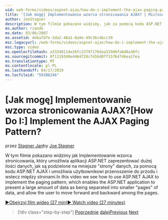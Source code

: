 ```yaml
---
uid: web-forms/videos/aspnet-ajax/how-do-i-implement-the-ajax-paging-pattern
title: '[Jak mogę] Implementowanie wzorca stronicowania AJAX? | Microsoft Docs'
author: JoeStagner
description: W tym filmie pokazano widzimy, jak za pomocą kodu ASP.NET AJAX Implementowanie wzorca stronicowania, który umożliwia aplikacji ASP.NET zaprezentować dużej ilości danych, jako bein...
ms.author: riande
ms.date: 03/06/2007
ms.assetid: deba7d7e-3da2-48a1-8a9e-49c36c4bcc39
msc.legacyurl: /web-forms/videos/aspnet-ajax/how-do-i-implement-the-ajax-paging-pattern
msc.type: video
ms.openlocfilehash: a332d8114e26fc23797176daa31940fa840a30fc
ms.sourcegitcommit: 0f1119340e4464720cfd16d0ff15764746ea1fea
ms.translationtype: MT
ms.contentlocale: pl-PL
ms.lasthandoff: 04/17/2019
ms.locfileid: "59386246"
---
```

# <a name="how-do-i-implement-the-ajax-paging-pattern"></a><span data-ttu-id="b5d1c-104">[Jak mogę] Implementowanie wzorca stronicowania AJAX?</span><span class="sxs-lookup"><span data-stu-id="b5d1c-104">[How Do I:] Implement the AJAX Paging Pattern?</span></span>

<span data-ttu-id="b5d1c-105">przez [Stagner Jan](https://github.com/JoeStagner)</span><span class="sxs-lookup"><span data-stu-id="b5d1c-105">by [Joe Stagner](https://github.com/JoeStagner)</span></span>

<span data-ttu-id="b5d1c-106">W tym filmie pokazano widzimy jak Implementowanie wzorca stronicowania, który umożliwia aplikacji ASP.NET zaprezentować dużej ilości danych, jak są podzielone na mniejsze "strony" danych, za pomocą kodu ASP.NET AJAX i umożliwia użytkownikowi przenoszenie do przodu i wstecz między stronami.</span><span class="sxs-lookup"><span data-stu-id="b5d1c-106">In this video we see how to use ASP.NET AJAX to implement the paging pattern, which enables the ASP.NET application to present a large amount of data as being separated into smaller "pages" of data, and allow the user to move forward and backward among the pages.</span></span>

[<span data-ttu-id="b5d1c-107">&#9654;Obejrzyj film wideo (27 min)</span><span class="sxs-lookup"><span data-stu-id="b5d1c-107">&#9654; Watch video (27 minutes)</span></span>](https://channel9.msdn.com/Blogs/ASP-NET-Site-Videos/how-do-i-implement-the-ajax-paging-pattern)

> [!div class="step-by-step"]
> <span data-ttu-id="b5d1c-108">[Poprzednie](how-do-i-implement-the-predictive-fetch-pattern-for-ajax.md)
> [dalej](how-do-i-implement-the-ajax-incremental-page-display-pattern.md)</span><span class="sxs-lookup"><span data-stu-id="b5d1c-108">[Previous](how-do-i-implement-the-predictive-fetch-pattern-for-ajax.md)
[Next](how-do-i-implement-the-ajax-incremental-page-display-pattern.md)</span></span>
